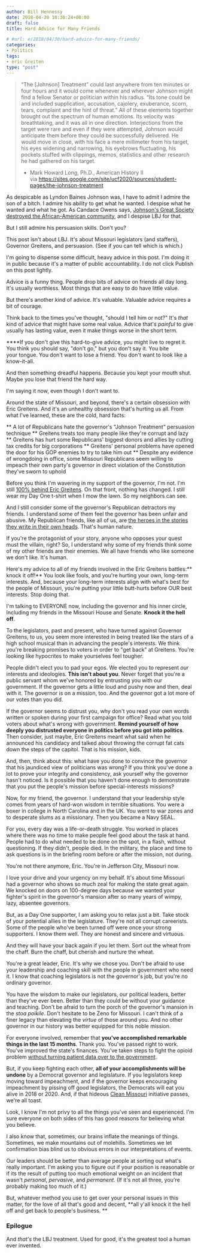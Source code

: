```yaml
---
author: Bill Hennessy
date: 2018-04-30 10:30:24+00:00
draft: false
title: Hard Advice for Many Friends

# #url: e/2018/04/30/hard-advice-for-many-friends/
categories:
- Politics
tags:
- eric Greiten
type: "post"
---
```





> 
    
> 
> “The [Johnson] Treatment” could last anywhere from ten minutes or four hours and it would come whenever and wherever Johnson might find a fellow Senator or politician within his radius. “Its tone could be and included supplication, accusation, cajolery, exuberance, scorn, tears, complaint and the hint of threat.” All of these elements together brought out the spectrum of human emotions. Its velocity was breathtaking, and it was all in one direction. Interjections from the target were rare and even if they were attempted, Johnson would anticipate them before they could be successfully delivered. He would move in close, with his face a mere millimeter from his target, his eyes widening and narrowing, his eyebrows fluctuating, his pockets stuffed with clippings, memos, statistics and other research he had gathered on his target.
> 
> - Mark Howard Long, Ph.D., American History II via https://sites.google.com/site/ucf2020/sources/student-pages/the-johnson-treatment







As despicable as Lyndon Baines Johnson was, I have to admit I admire the son of a bitch. I admire his ability to get what he wanted. I despise what he wanted and what he got. As Candace Owens says, [Johnson's Great Society destroyed the African-American community](https://www.dailysignal.com/2018/03/22/conservative-millennial-explains-trumps-policies-better-black-americans/), and I despise LBJ for that.







But I still admire his persuasion skills. Don't you?







This post isn't about LBJ. It's about Missouri legislators (and staffers), Governor Greitens, and persuasion. (See if you can tell which is which.)







I'm going to dispense some difficult, heavy advice in this post. I'm doing it in public because it's a matter of public accountability. I do not click Publish on this post lightly.







Advice is a funny thing. People drop bits of advice on friends all day long. It's usually worthless. Most things that are easy to do have little value.







But there's another kind of advice. It's valuable. Valuable advice requires a bit of courage. 







Think back to the times you've thought, "should I tell him or not?" It's _that_ kind of advice that might have some real value. Advice that's _painful_ to give usually has lasting value, even it
    make things worse in the short term.







**﻿**If you don't give this hard-to-give advice, you might live to regret it. You think you should say, "don't go," but you don't say it. You bite your tongue. You don't want to lose a friend. You don't want to look like a know-it-all.







And then something dreadful happens. Because you kept your mouth shut. Maybe you lose that friend the hard way. 







I'm saying it now, even though I don't want to.







Around the state of Missouri, and beyond, there's a certain obsession with Eric Greitens. And it's an unhealthy obsession that's hurting us all. From what I've learned, these are the cold, hard facts:








** A lot of Republicans hate the governor's "Johnson Treatment" persuasion technique
** Greitens treats too many people like they're corrupt and lazy
** Greitens has hurt some Republicans' biggest donors and allies by cutting tax credits for big corporations
** Greitens' personal problems have opened the door for his GOP enemies to try to take him out
** Despite any evidence of wrongdoing in office, some Missouri Republicans seem willing to impeach their own party's governor in direct violation of the Constitution they've sworn to uphold






Before you think I'm wavering in my support of the governor, I'm not. I'm still [100% behind Eric Greitens](https://hennessysview.com/2018/01/15/im-100-with-governor-greitens/). On that front, nothing has changed. I still wear my Day One t-shirt when I mow the lawn. So my neighbors can see.







And I still consider some of the governor's Republican detractors my friends. I understand some of them
    feel the governor has been unfair and abusive. My Republican friends, like all of us, are [the heroes in the stories they write in their own heads](https://hennessysview.com/2018/04/21/odyssey-eric-greitens/). That's human nature.







If you're the protagonist of your story, anyone who opposes your quest must the villain, right? So, I understand why some of my friends think some of my other friends are their enemies. We all have friends who like someone we don't like. It's human.







Here's my advice to all of my friends involved in the Eric Greitens battles:** knock it off!** You look like fools, and you're hurting your own, long-term interests. And, because your long-term interests align with what's best for the people of Missouri, you're putting your little butt-hurts before OUR best interests. Stop doing that.







I'm talking to EVERYONE now, including the governor and his inner circle, Including my friends in the Missouri House and Senate. **Knock it the hell off**.







To the legislators, past and present, who have turned against Governor Greitens, to us, you seem more interested in being treated like the stars of a high school musical than in advancing the people's interests. We think you're breaking promises to voters in order to "get back" at Greitens. You're looking like hypocrites to make yourselves feel tougher.







People didn't elect you to pad your egos. We elected you to represent _our_ interests and ideologies. **This isn't about you**. Never forget that you're a public servant whom we've honored by entrusting you with our government. If the governor gets a little loud and pushy now and then, deal with it. The governor is on a mission, too. And the governor got a lot more of our votes than you did.







If the governor seems to distrust you, why don't you read your own words written or spoken during your first campaign for office? Read what you told voters about what's wrong with government. **Remind yourself of how deeply you distrusted everyone in politics before you got into politics**. Then consider, just maybe, Eric Greitens meant what said when he announced his candidacy and talked about throwing the corrupt fat cats down the steps of the capitol. That is his mission, kids.







And, then, think about this: what have you done to convince the governor that his jaundiced view of politicians was wrong? If you think you've done a lot to prove your integrity and consistency, ask yourself why the governor hasn't noticed. Is it possible that you haven't done enough to demonstrate that you put the people's mission before special-interests missions? 







Now, for my friend, the governor. I understand that your leadership style comes from years of hard-won wisdom in terrible situations. You were a boxer in college in North Carolina and in the UK. You went to war zones and
    to desperate slums as a missionary. Then you became a Navy SEAL.







For you, every day was a life-or-death struggle. You worked in places where there was no time to make people feel good about the task at hand. People had to do what needed to be done on the spot, in a flash, without questioning. If they didn't, people died. In the military, the place and time to ask questions
    is in the briefing room before or after the mission, not during. 







You're not there anymore, Eric. You're in Jefferson City, Missouri now.







I love your drive and your urgency on my behalf. It's about time Missouri had a governor who shows so much zeal for making the state great again. We knocked on doors on 100-degree days because we wanted your fighter's spirit in the governor's mansion after so many years of wimpy, lazy, absentee governors.







But, as a Day One supporter, I am asking you to relax just a bit. Take stock of your potential allies in the legislature. They're not all corrupt careerists. Some of the people who've been turned off were once your strong supporters. I know them well. They are honest and sincere and virtuous.







And they will have your back again if you let them. Sort out the wheat from the chaff. Burn the chaff, but cherish and nurture the wheat.







You're a great leader, Eric. It's why we chose you. Don't be afraid to use your leadership and coaching skill with the people in government who need it. I know that coaching legislators is not the governor's job, but you're no ordinary governor.







You have the wisdom to make our legislators, our political leaders, better than they've ever been. Better than they could be without your guidance and teaching. Don't be afraid to turn the porch of the governor's mansion in the _stoa_ _poikile_. Don't hesitate to be Zeno for Missouri. I can't think of a finer legacy than elevating the _virtue_ of those around you. And no other governor in our history was better equipped for this noble mission.







For everyone involved, remember that **you've accomplished remarkable things in the last 15 months**. Thank you. You've passed right to work. You've improved the state's finances. You've taken steps to fight the opioid problem [without turning patient data over to the government](https://hennessysview.com/2017/08/07/how-greitens-protected-privacy-in-missouri/).







But, if you keep fighting each other, **all of your accomplishments will be undone** by a Democrat governor and legislature. If you legislators keep moving toward impeachment, and if the governor keeps encouraging impeachment by pissing off good legislators, the Democrats will eat you alive in 2018 or 2020. And, if that hideous [Clean Missouri](https://hennessysview.com/2018/04/22/how-senator-schaffs-clean-missouri-plan-will-deliver-the-legislature-to-democrats/) initiative passes, we're all toast.







Look, I know I'm not privy to all the things you've seen and experienced. I'm sure everyone on both sides of this has good reasons for believing what you believe. 







I also know that, sometimes, our brains inflate the meanings of things. Sometimes, we make mountains out of molehills. Sometimes we let confirmation bias blind us to obvious errors in our interpretations of events.







Our leaders should be better than average people at sorting out what's really important. I'm asking you to figure out if your position is reasonable or if its the result of putting too much emotional weight on an incident that wasn't _personal_, _pervasive_, and _permanent_. (If it's not all three, you're probably making too much of it.)







But, whatever method you use to get over your personal issues in this matter, for the love of all that's good and decent, **all y'all knock it the hell off and get back to people's business. **







### Epilogue







And _that's_ the LBJ treatment. Used for good, it's the greatest tool a human ever invented. 




